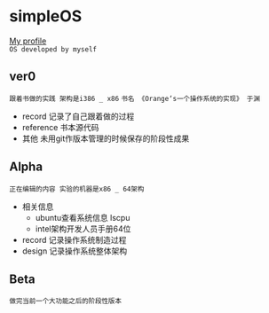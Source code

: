 simpleOS
===
[My profile](www.zhuangrb.com)<br>
`OS developed by myself`

ver0   
---
`跟着书做的实践 架构是i386 _ x86`	
`书名 《Orange‘s一个操作系统的实现》 于渊`
* record 记录了自己跟着做的过程  		
* reference 书本源代码  		
* 其他 未用git作版本管理的时候保存的阶段性成果  		
	
Alpha  			
---
`正在编辑的内容 实验的机器是x86 _ 64架构`
* 相关信息
	* ubuntu查看系统信息 lscpu
	* intel架构开发人员手册64位
* record 记录操作系统制造过程
* design 记录操作系统整体架构

Beta  				
---
`做完当前一个大功能之后的阶段性版本`

